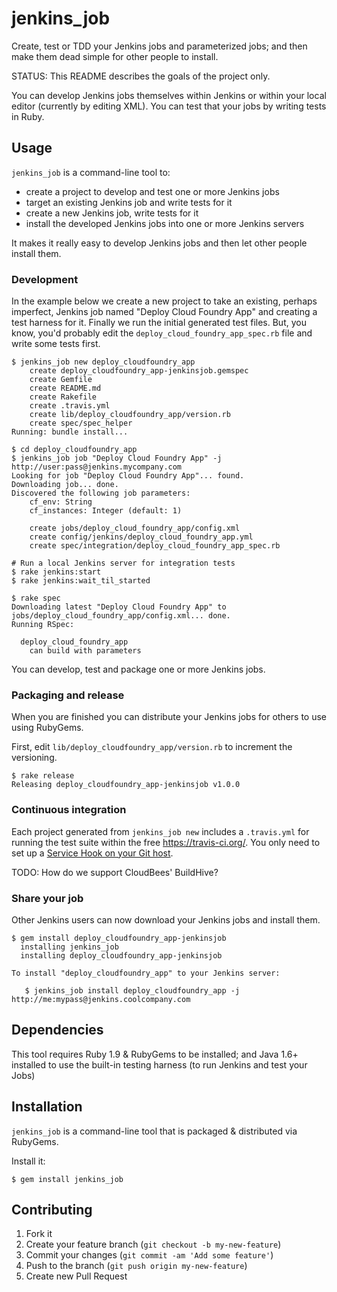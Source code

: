 # jenkins_job

Create, test or TDD your Jenkins jobs and parameterized jobs; and then make them dead simple for other people to install.

STATUS: This README describes the goals of the project only.

You can develop Jenkins jobs themselves within Jenkins or within your local editor (currently by editing XML). You can test that your jobs by writing tests in Ruby.

## Usage

`jenkins_job` is a command-line tool to:

* create a project to develop and test one or more Jenkins jobs
* target an existing Jenkins job and write tests for it
* create a new Jenkins job, write tests for it
* install the developed Jenkins jobs into one or more Jenkins servers

It makes it really easy to develop Jenkins jobs and then let other people install them.

### Development

In the example below we create a new project to take an existing, perhaps imperfect, Jenkins job named "Deploy Cloud Foundry App" and creating a test harness for it. Finally we run the initial generated test files. But, you know, you'd probably edit the `deploy_cloud_foundry_app_spec.rb` file and write some tests first.

```
$ jenkins_job new deploy_cloudfoundry_app
    create deploy_cloudfoundry_app-jenkinsjob.gemspec
    create Gemfile
    create README.md
    create Rakefile
    create .travis.yml
    create lib/deploy_cloudfoundry_app/version.rb
    create spec/spec_helper
Running: bundle install...

$ cd deploy_cloudfoundry_app
$ jenkins_job job "Deploy Cloud Foundry App" -j http://user:pass@jenkins.mycompany.com
Looking for job "Deploy Cloud Foundry App"... found.
Downloading job... done.
Discovered the following job parameters:
    cf_env: String
    cf_instances: Integer (default: 1)

    create jobs/deploy_cloud_foundry_app/config.xml
    create config/jenkins/deploy_cloud_foundry_app.yml
    create spec/integration/deploy_cloud_foundry_app_spec.rb

# Run a local Jenkins server for integration tests
$ rake jenkins:start
$ rake jenkins:wait_til_started

$ rake spec
Downloading latest "Deploy Cloud Foundry App" to jobs/deploy_cloud_foundry_app/config.xml... done.
Running RSpec:

  deploy_cloud_foundry_app
    can build with parameters
```

You can develop, test and package one or more Jenkins jobs.

### Packaging and release

When you are finished you can distribute your Jenkins jobs for others to use using RubyGems.

First, edit `lib/deploy_cloudfoundry_app/version.rb` to increment the versioning.

```
$ rake release
Releasing deploy_cloudfoundry_app-jenkinsjob v1.0.0
```

### Continuous integration

Each project generated from `jenkins_job new` includes a `.travis.yml` for running the test suite within the free https://travis-ci.org/. You only need to set up a [Service Hook on your Git host](http://about.travis-ci.org/docs/user/getting-started/#Step-two%3A-Activate-GitHub-Service-Hook "Travis CI: Getting started").

TODO: How do we support CloudBees' BuildHive?

### Share your job

Other Jenkins users can now download your Jenkins jobs and install them.

```
$ gem install deploy_cloudfoundry_app-jenkinsjob
  installing jenkins_job
  installing deploy_cloudfoundry_app-jenkinsjob

To install "deploy_cloudfoundry_app" to your Jenkins server:

   $ jenkins_job install deploy_cloudfoundry_app -j http://me:mypass@jenkins.coolcompany.com
```

## Dependencies

This tool requires Ruby 1.9 & RubyGems to be installed; and Java 1.6+ installed to use the built-in testing harness (to run Jenkins and test your Jobs)

## Installation

`jenkins_job` is a command-line tool that is packaged & distributed via RubyGems.

Install it:

```
$ gem install jenkins_job
```

## Contributing

1. Fork it
2. Create your feature branch (`git checkout -b my-new-feature`)
3. Commit your changes (`git commit -am 'Add some feature'`)
4. Push to the branch (`git push origin my-new-feature`)
5. Create new Pull Request
